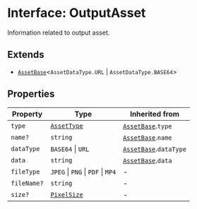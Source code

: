 # Interface: OutputAsset

Information related to output asset.

## Extends

- [`AssetBase`](AssetBase.md)<`AssetDataType.URL` \| `AssetDataType.BASE64`\>

## Properties

| Property | Type | Inherited from |
| ------ | ------ | ------ |
| `type` | [`AssetType`](../enumerations/AssetType.md) | [`AssetBase`](AssetBase.md).`type` |
| `name?` | `string` | [`AssetBase`](AssetBase.md).`name` |
| `dataType` | `BASE64` \| `URL` | [`AssetBase`](AssetBase.md).`dataType` |
| `data` | `string` | [`AssetBase`](AssetBase.md).`data` |
| `fileType` | `JPEG` \| `PNG` \| `PDF` \| `MP4` | - |
| `fileName?` | `string` | - |
| `size?` | [`PixelSize`](pixel-size/index.md) | - |

